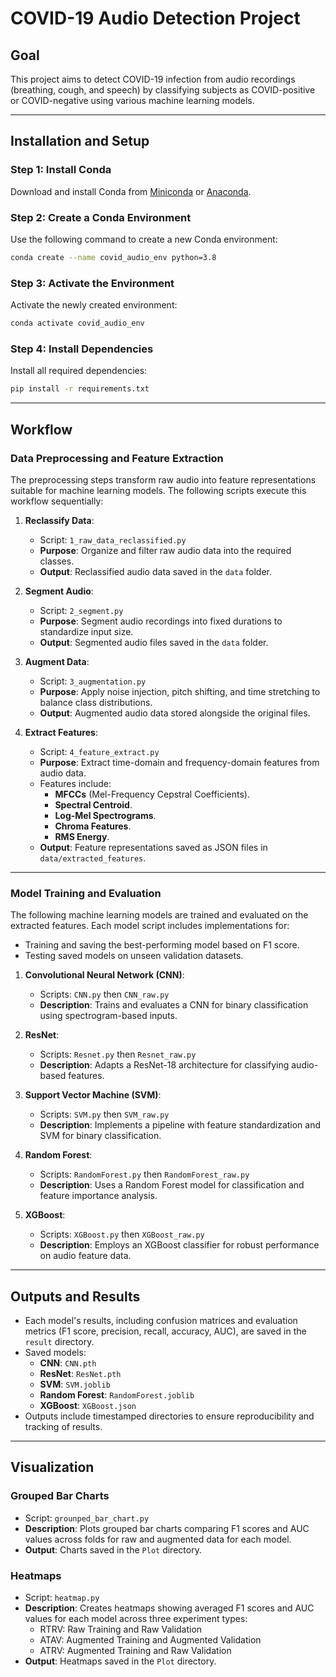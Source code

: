 # COVID-19 Audio Detection Project

## Goal
This project aims to detect COVID-19 infection from audio recordings (breathing, cough, and speech) by classifying subjects as COVID-positive or COVID-negative using various machine learning models.

---
## Installation and Setup

### Step 1: Install Conda
Download and install Conda from [Miniconda](https://docs.conda.io/en/latest/miniconda.html) or [Anaconda](https://www.anaconda.com/products/distribution).

### Step 2: Create a Conda Environment
Use the following command to create a new Conda environment:

```bash
conda create --name covid_audio_env python=3.8
```
### Step 3: Activate the Environment
Activate the newly created environment:

```bash
conda activate covid_audio_env
```

### Step 4: Install Dependencies
Install all required dependencies:
```bash
pip install -r requirements.txt
```

---

## Workflow

### Data Preprocessing and Feature Extraction
The preprocessing steps transform raw audio into feature representations suitable for machine learning models. The following scripts execute this workflow sequentially:

1. **Reclassify Data**:
   - Script: `1_raw_data_reclassified.py`
   - **Purpose**: Organize and filter raw audio data into the required classes.
   - **Output**: Reclassified audio data saved in the `data` folder.

2. **Segment Audio**:
   - Script: `2_segment.py`
   - **Purpose**: Segment audio recordings into fixed durations to standardize input size.
   - **Output**: Segmented audio files saved in the `data` folder.

3. **Augment Data**:
   - Script: `3_augmentation.py`
   - **Purpose**: Apply noise injection, pitch shifting, and time stretching to balance class distributions.
   - **Output**: Augmented audio data stored alongside the original files.

4. **Extract Features**:
   - Script: `4_feature_extract.py`
   - **Purpose**: Extract time-domain and frequency-domain features from audio data.
   - Features include:
     - **MFCCs** (Mel-Frequency Cepstral Coefficients).
     - **Spectral Centroid**.
     - **Log-Mel Spectrograms**.
     - **Chroma Features**.
     - **RMS Energy**.
   - **Output**: Feature representations saved as JSON files in `data/extracted_features`.

---

### Model Training and Evaluation

The following machine learning models are trained and evaluated on the extracted features. Each model script includes implementations for:
- Training and saving the best-performing model based on F1 score.
- Testing saved models on unseen validation datasets.

1. **Convolutional Neural Network (CNN)**:
   - Scripts: `CNN.py` then  `CNN_raw.py`
   - **Description**: Trains and evaluates a CNN for binary classification using spectrogram-based inputs.

2. **ResNet**:
   - Scripts: `Resnet.py` then `Resnet_raw.py`
   - **Description**: Adapts a ResNet-18 architecture for classifying audio-based features.

3. **Support Vector Machine (SVM)**:
   - Scripts: `SVM.py` then `SVM_raw.py`
   - **Description**: Implements a pipeline with feature standardization and SVM for binary classification.

4. **Random Forest**:
   - Scripts: `RandomForest.py` then `RandomForest_raw.py`
   - **Description**: Uses a Random Forest model for classification and feature importance analysis.

5. **XGBoost**:
   - Scripts: `XGBoost.py` then `XGBoost_raw.py`
   - **Description**: Employs an XGBoost classifier for robust performance on audio feature data.

---

## Outputs and Results
- Each model's results, including confusion matrices and evaluation metrics (F1 score, precision, recall, accuracy, AUC), are saved in the `result` directory.
- Saved models:
  - **CNN**: `CNN.pth`
  - **ResNet**: `ResNet.pth`
  - **SVM**: `SVM.joblib`
  - **Random Forest**: `RandomForest.joblib`
  - **XGBoost**: `XGBoost.json`
- Outputs include timestamped directories to ensure reproducibility and tracking of results.


---

## Visualization

### Grouped Bar Charts
- Script: `grounped_bar_chart.py`
- **Description**: Plots grouped bar charts comparing F1 scores and AUC values across folds for raw and augmented data for each model.
- **Output**: Charts saved in the `Plot` directory.

### Heatmaps
- Script: `heatmap.py`
- **Description**: Creates heatmaps showing averaged F1 scores and AUC values for each model across three experiment types:
  - RTRV: Raw Training and Raw Validation
  - ATAV: Augmented Training and Augmented Validation
  - ATRV: Augmented Training and Raw Validation
- **Output**: Heatmaps saved in the `Plot` directory.